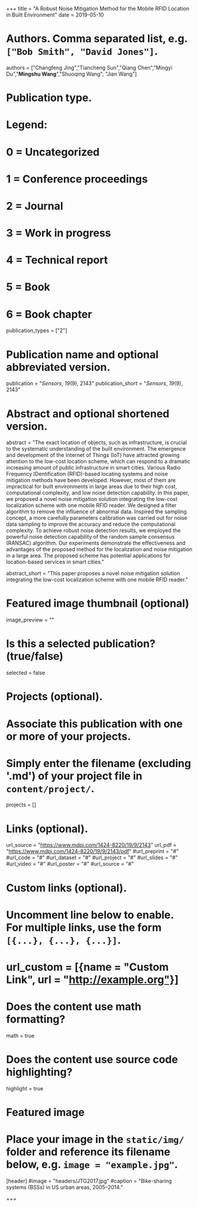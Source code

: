+++
title = "A Robust Noise Mitigation Method for the Mobile RFID Location in Built Environment"
date = 2019-05-10

# Authors. Comma separated list, e.g. `["Bob Smith", "David Jones"]`.
authors = ["Changfeng Jing","Tiancheng Sun","Qiang Chen","Mingyi Du","**Mingshu Wang**","Shuoqing Wang", "Jian Wang"]

# Publication type.
# Legend:
# 0 = Uncategorized
# 1 = Conference proceedings
# 2 = Journal
# 3 = Work in progress
# 4 = Technical report
# 5 = Book
# 6 = Book chapter
publication_types = ["2"]

# Publication name and optional abbreviated version.
publication = "*Sensors*, *19*(9), 2143"
publication_short = "*Sensors*, *19*(9), 2143"



# Abstract and optional shortened version.
abstract = "The exact location of objects, such as infrastructure, is crucial to the systematic understanding of the built environment. The emergence and development of the Internet of Things (IoT) have attracted growing attention to the low-cost location scheme, which can respond to a dramatic increasing amount of public infrastructure in smart cities. Various Radio Frequency IDentification (RFID)-based locating systems and noise mitigation methods have been developed. However, most of them are impractical for built environments in large areas due to their high cost, computational complexity, and low noise detection capability. In this paper, we proposed a novel noise mitigation solution integrating the low-cost localization scheme with one mobile RFID reader. We designed a filter algorithm to remove the influence of abnormal data. Inspired the sampling concept, a more carefully parameters calibration was carried out for noise data sampling to improve the accuracy and reduce the computational complexity. To achieve robust noise detection results, we employed the powerful noise detection capability of the random sample consensus (RANSAC) algorithm. Our experiments demonstrate the effectiveness and advantages of the proposed method for the localization and noise mitigation in a large area. The proposed scheme has potential applications for location-based services in smart cities."

abstract_short = "This paper proposes a novel noise mitigation solution integrating the low-cost localization scheme with one mobile RFID reader."

# Featured image thumbnail (optional)
image_preview = ""

# Is this a selected publication? (true/false)
selected = false

# Projects (optional).
#   Associate this publication with one or more of your projects.
#   Simply enter the filename (excluding '.md') of your project file in `content/project/`.

projects = []

# Links (optional).
url_source = "https://www.mdpi.com/1424-8220/19/9/2143"
url_pdf = "https://www.mdpi.com/1424-8220/19/9/2143/pdf"
#url_preprint = "#"
#url_code = "#"
#url_dataset = "#"
#url_project = "#"
#url_slides = "#"
#url_video = "#"
#url_poster = "#"
#url_source = "#"

# Custom links (optional).
#   Uncomment line below to enable. For multiple links, use the form `[{...}, {...}, {...}]`.
# url_custom = [{name = "Custom Link", url = "http://example.org"}]

# Does the content use math formatting?
math = true

# Does the content use source code highlighting?
highlight = true

# Featured image
# Place your image in the `static/img/` folder and reference its filename below, e.g. `image = "example.jpg"`.
[header]
#image = "headers/JTG2017.jpg"
#caption = "Bike-sharing systems (BSSs) in US urban areas, 2005–2014."

+++

